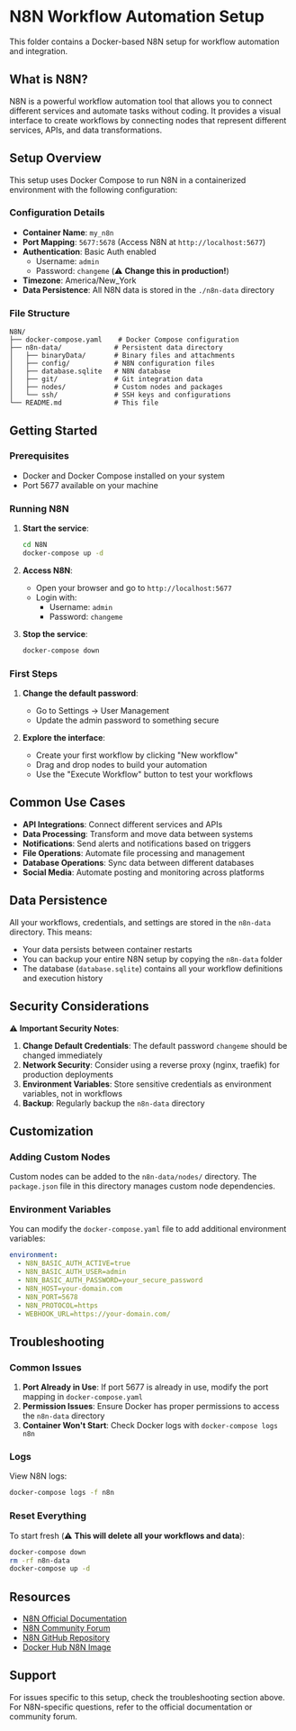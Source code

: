 # N8N Workflow Automation Setup

This folder contains a Docker-based N8N setup for workflow automation and integration.

## What is N8N?

N8N is a powerful workflow automation tool that allows you to connect different services and automate tasks without coding. It provides a visual interface to create workflows by connecting nodes that represent different services, APIs, and data transformations.

## Setup Overview

This setup uses Docker Compose to run N8N in a containerized environment with the following configuration:

### Configuration Details

- **Container Name**: `my_n8n`
- **Port Mapping**: `5677:5678` (Access N8N at `http://localhost:5677`)
- **Authentication**: Basic Auth enabled
  - Username: `admin`
  - Password: `changeme` (⚠️ **Change this in production!**)
- **Timezone**: America/New_York
- **Data Persistence**: All N8N data is stored in the `./n8n-data` directory

### File Structure

```
N8N/
├── docker-compose.yaml    # Docker Compose configuration
├── n8n-data/             # Persistent data directory
│   ├── binaryData/       # Binary files and attachments
│   ├── config/           # N8N configuration files
│   ├── database.sqlite   # N8N database
│   ├── git/              # Git integration data
│   ├── nodes/            # Custom nodes and packages
│   └── ssh/              # SSH keys and configurations
└── README.md             # This file
```

## Getting Started

### Prerequisites

- Docker and Docker Compose installed on your system
- Port 5677 available on your machine

### Running N8N

1. **Start the service**:
   ```bash
   cd N8N
   docker-compose up -d
   ```

2. **Access N8N**:
   - Open your browser and go to `http://localhost:5677`
   - Login with:
     - Username: `admin`
     - Password: `changeme`

3. **Stop the service**:
   ```bash
   docker-compose down
   ```

### First Steps

1. **Change the default password**:
   - Go to Settings → User Management
   - Update the admin password to something secure

2. **Explore the interface**:
   - Create your first workflow by clicking "New workflow"
   - Drag and drop nodes to build your automation
   - Use the "Execute Workflow" button to test your workflows

## Common Use Cases

- **API Integrations**: Connect different services and APIs
- **Data Processing**: Transform and move data between systems
- **Notifications**: Send alerts and notifications based on triggers
- **File Operations**: Automate file processing and management
- **Database Operations**: Sync data between different databases
- **Social Media**: Automate posting and monitoring across platforms

## Data Persistence

All your workflows, credentials, and settings are stored in the `n8n-data` directory. This means:
- Your data persists between container restarts
- You can backup your entire N8N setup by copying the `n8n-data` folder
- The database (`database.sqlite`) contains all your workflow definitions and execution history

## Security Considerations

⚠️ **Important Security Notes**:

1. **Change Default Credentials**: The default password `changeme` should be changed immediately
2. **Network Security**: Consider using a reverse proxy (nginx, traefik) for production deployments
3. **Environment Variables**: Store sensitive credentials as environment variables, not in workflows
4. **Backup**: Regularly backup the `n8n-data` directory

## Customization

### Adding Custom Nodes

Custom nodes can be added to the `n8n-data/nodes/` directory. The `package.json` file in this directory manages custom node dependencies.

### Environment Variables

You can modify the `docker-compose.yaml` file to add additional environment variables:

```yaml
environment:
  - N8N_BASIC_AUTH_ACTIVE=true
  - N8N_BASIC_AUTH_USER=admin
  - N8N_BASIC_AUTH_PASSWORD=your_secure_password
  - N8N_HOST=your-domain.com
  - N8N_PORT=5678
  - N8N_PROTOCOL=https
  - WEBHOOK_URL=https://your-domain.com/
```

## Troubleshooting

### Common Issues

1. **Port Already in Use**: If port 5677 is already in use, modify the port mapping in `docker-compose.yaml`
2. **Permission Issues**: Ensure Docker has proper permissions to access the `n8n-data` directory
3. **Container Won't Start**: Check Docker logs with `docker-compose logs n8n`

### Logs

View N8N logs:
```bash
docker-compose logs -f n8n
```

### Reset Everything

To start fresh (⚠️ **This will delete all your workflows and data**):
```bash
docker-compose down
rm -rf n8n-data
docker-compose up -d
```

## Resources

- [N8N Official Documentation](https://docs.n8n.io/)
- [N8N Community Forum](https://community.n8n.io/)
- [N8N GitHub Repository](https://github.com/n8n-io/n8n)
- [Docker Hub N8N Image](https://hub.docker.com/r/n8nio/n8n)

## Support

For issues specific to this setup, check the troubleshooting section above. For N8N-specific questions, refer to the official documentation or community forum.
